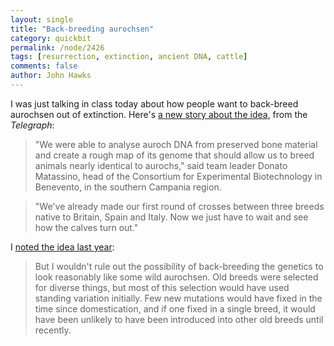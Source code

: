 ```yaml
---
layout: single 
title: "Back-breeding aurochsen" 
category: quickbit
permalink: /node/2426
tags: [resurrection, extinction, ancient DNA, cattle] 
comments: false 
author: John Hawks 
---
```


I was just talking in class today about how people want to back-breed aurochsen out of extinction. Here's <a href="http://www.telegraph.co.uk/earth/wildlife/7011035/Giant-cattle-to-be-bred-back-from-extinction.html">a new story about the idea</a>, from the <i>Telegraph</i>: 

<blockquote>"We were able to analyse auroch DNA from preserved bone material and create a rough map of its genome that should allow us to breed animals nearly identical to aurochs," said team leader Donato Matassino, head of the Consortium for Experimental Biotechnology in Benevento, in the southern Campania region.</blockquote>

<blockquote>"We've already made our first round of crosses between three breeds native to Britain, Spain and Italy. Now we just have to wait and see how the calves turn out."</blockquote>

I <a href="http://johnhawks.net/node/1964">noted the idea last year</a>: 

<blockquote>But I wouldn't rule out the possibility of back-breeding the genetics to look reasonably like some wild aurochsen. Old breeds were selected for diverse things, but most of this selection would have used standing variation initially. Few new mutations would have fixed in the time since domestication, and if one fixed in a single breed, it would have been unlikely to have been introduced into other old breeds until recently. </blockquote>

